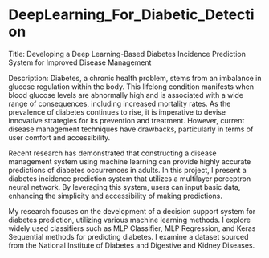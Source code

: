 # DeepLearning_For_Diabetic_Detection

Title: Developing a Deep Learning-Based Diabetes Incidence Prediction System for Improved Disease Management

Description:
Diabetes, a chronic health problem, stems from an imbalance in glucose regulation within the body. This lifelong condition manifests when blood glucose levels are abnormally high and is associated with a wide range of consequences, including increased mortality rates. As the prevalence of diabetes continues to rise, it is imperative to devise innovative strategies for its prevention and treatment. However, current disease management techniques have drawbacks, particularly in terms of user comfort and accessibility.

Recent research has demonstrated that constructing a disease management system using machine learning can provide highly accurate predictions of diabetes occurrences in adults. In this project, I present a diabetes incidence prediction system that utilizes a multilayer perceptron neural network. By leveraging this system, users can input basic data, enhancing the simplicity and accessibility of making predictions.

My research focuses on the development of a decision support system for diabetes prediction, utilizing various machine learning methods. I explore widely used classifiers such as MLP Classifier, MLP Regression, and Keras Sequential methods for predicting diabetes. I examine a dataset sourced from the National Institute of Diabetes and Digestive and Kidney Diseases.
